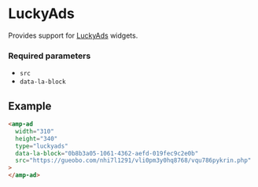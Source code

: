 <!---
Copyright 2020 The AMP HTML Authors. All Rights Reserved.

Licensed under the Apache License, Version 2.0 (the "License");
you may not use this file except in compliance with the License.
You may obtain a copy of the License at

      http://www.apache.org/licenses/LICENSE-2.0

Unless required by applicable law or agreed to in writing, software
distributed under the License is distributed on an "AS-IS" BASIS,
WITHOUT WARRANTIES OR CONDITIONS OF ANY KIND, either express or implied.
See the License for the specific language governing permissions and
limitations under the License.
-->

# LuckyAds

Provides support for [LuckyAds](https://luckyads.pro/) widgets.

### Required parameters

- `src`
- `data-la-block`

## Example

```html
<amp-ad
  width="310"
  height="340"
  type="luckyads"
  data-la-block="0b8b3a05-1061-4362-aefd-019fec9c2e0b"
  src="https://gueobo.com/nhi7l1291/vli0pm3y0hq8768/vqu786pykrin.php"
>
</amp-ad>
```
